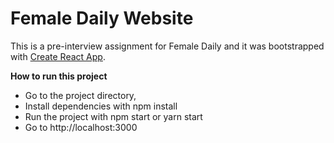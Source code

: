 # Female Daily Website

This is a pre-interview assignment for Female Daily and it was bootstrapped with [Create React App](https://github.com/facebook/create-react-app).

**How to run this project**

- Go to the project directory,
- Install dependencies with npm install
- Run the project with npm start or yarn start
- Go to http://localhost:3000
